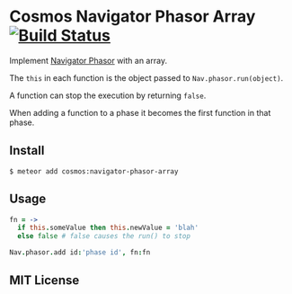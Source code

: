 # Cosmos Navigator Phasor Array  [![Build Status](https://travis-ci.org/elidoran/cosmos-navigator-phasor-array.svg?branch=master)](https://travis-ci.org/elidoran/cosmos-navigator-phasor-array)

Implement [Navigator Phasor](http://github.com/elidoran/cosmos-navigator-phasor) with an array.

The `this` in each function is the object passed to `Nav.phasor.run(object)`.

A function can stop the execution by returning `false`.

When adding a function to a phase it becomes the first function in that phase.

## Install

    $ meteor add cosmos:navigator-phasor-array


## Usage

```coffeescript
fn = ->
  if this.someValue then this.newValue = 'blah'
  else false # false causes the run() to stop

Nav.phasor.add id:'phase id', fn:fn
```

## MIT License
